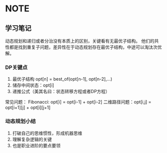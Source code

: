 # NOTE

## 学习笔记
动态规划和递归或者分治没有本质上的区别，关键看有无最优子结构。
他们的共性都是找到重复子问题，差异性在于动态规划存在最优子结构，中途可以淘汰次优解。

### DP关键点
1. 最优子结构 opt[n] = best_of(opt[n-1], opt[n-2],…)
2. 储存中间状态：opt[i]
3. 递推公式（美其名曰：状态转移方程或者DP方程）

常见问题：
Fibonacci: opt[i] = opt[i-1] + opt[i-2]
二维路径问题：opt[i,j] = opt[i+1][j] + opt[i][j+1]

### 动态规划小结

1. 打破自己的思维惯性，形成机器思维
2. 理解复杂逻辑的关键
3. 也是职业进阶的要点要领